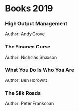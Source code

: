 Books 2019
==========

### High Output Management

Author: Andy Grove

### The Finance Curse

Author: Nicholas Shaxson

### What You Do Is Who You Are

Author: Ben Horowitz

### The Silk Roads

Author: Peter Frankopan

